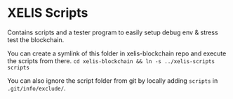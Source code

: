 # XELIS Scripts

Contains scripts and a tester program to easily setup debug env & stress test the blockchain.

You can create a symlink of this folder in xelis-blockchain repo and execute the scripts from there.
`cd xelis-blockchain && ln -s ../xelis-scripts scripts`

You can also ignore the script folder from git by locally adding `scripts` in `.git/info/exclude/`.
